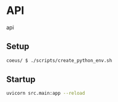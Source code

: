 # API

api

## Setup

```sh
coeus/ $ ./scripts/create_python_env.sh
```

## Startup

```sh
uvicorn src.main:app --reload
```
